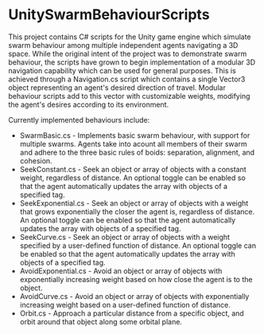 # UnitySwarmBehaviourScripts
This project contains C# scripts for the Unity game engine which simulate swarm behaviour among multiple independent agents navigating a 3D space. While the original intent of the project was to demonstrate swarm behaviour, the scripts have grown to begin implementation of a modular 3D navigation capability which can be used for general purposes. This is achieved through a Navigation.cs script which contains a single Vector3 object representing an agent's desired direction of travel. Modular behaviour scripts add to this vector with customizable weights, modifying the agent's desires according to its environment.

Currently implemented behaviours include:
* SwarmBasic.cs - Implements basic swarm behaviour, with support for multiple swarms. Agents take into acount all members of their swarm and adhere to the three basic rules of boids: separation, alignment, and cohesion.
* SeekConstant.cs - Seek an object or array of objects with a constant weight, regardless of distance. An optional toggle can be enabled so that the agent automatically updates the array with objects of a specified tag.
* SeekExponential.cs - Seek an object or array of objects with a weight that grows exponentially the closer the agent is, regardless of distance. An optional toggle can be enabled so that the agent automatically updates the array with objects of a specified tag.
* SeekCurve.cs - Seek an object or array of objects with a weight specified by a user-defined function of distance. An optional toggle can be enabled so that the agent automatically updates the array with objects of a specified tag.
* AvoidExponential.cs - Avoid an object or array of objects with exponentially increasing weight based on how close the agent is to the object.
* AvoidCurve.cs - Avoid an object or array of objects with exponentially increasing weight based on a user-defined function of distance.
* Orbit.cs - Approach a particular distance from a specific object, and orbit around that object along some orbital plane.
